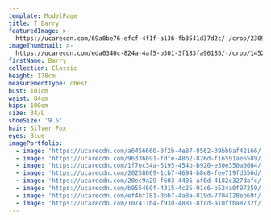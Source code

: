 ```yaml
---
template: ModelPage
title: T Barry
featuredImage: >-
  https://ucarecdn.com/69a0be76-efcf-4f1f-a136-fb3541d37d2c/-/crop/2309x1354/0,47/-/preview/
imageThumbnail: >-
  https://ucarecdn.com/eda0340c-824a-4af5-b301-3f183fa96185/-/crop/1452x1854/203,0/-/preview/
firstName: Barry
collection: Classic
height: 178cm
measurementType: chest
bust: 101cm
waist: 84cm
hips: 100cm
size: 34/L
shoeSize: '9.5'
hair: Silver Fox
eyes: Blue
imagePortfolio:
  - image: 'https://ucarecdn.com/a6456660-0f2b-4e87-8562-39bb9af42166/'
  - image: 'https://ucarecdn.com/96336b91-fdfe-48b2-826d-f16591ae6589/'
  - image: 'https://ucarecdn.com/1f7ec34a-6195-454b-b920-e30e350a0d64/'
  - image: 'https://ucarecdn.com/20258669-1cb7-4694-b8e8-fee719fd556d/'
  - image: 'https://ucarecdn.com/20ec9a29-f603-4406-af0d-4182c327dafc/'
  - image: 'https://ucarecdn.com/b955460f-4315-4c25-91c6-b524a0f97259/'
  - image: 'https://ucarecdn.com/ef4bf181-0bb7-4a8a-819d-7704128eb69f/'
  - image: 'https://ucarecdn.com/107411b4-f93d-4881-8fcd-a10ffba8732f/'
---
```


